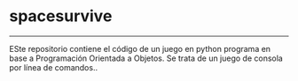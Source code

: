 # spacesurvive

---

ESte repositorio contiene el código de un juego en python programa en base a Programación Orientada a Objetos. Se trata de un juego de consola por línea de comandos..